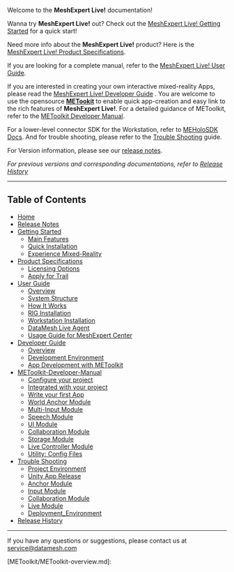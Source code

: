 Welcome to the **MeshExpert Live!** documentation!

Wanna try **MeshExpert Live!** out? Check out the [MeshExpert Live! Getting Started](getting-started.md) for a quick start!

Need more info about the **MeshExpert Live!** product? Here is the [MeshExpert Live! Product Specifications](product-specifications.md).

If you are looking for a complete manual, refer to the [MeshExpert Live! User Guide](user-guide.md).

If you are interested in creating your own interactive mixed-reality Apps, please read the [MeshExpert Live! Developer Guide](developer-guide.md) . You are welcome to use the opensource [**METookit**](https://github.com/DataMesh-OpenSource/METoolkit "METoolkit Source") to enable quick app-creation and easy link to the rich features of **MeshExpert Live!**. For a detailed guidance of METoolkit, refer to the [METoolkit Developer Manual](METoolkit/METoolkit-overview.md).

For a lower-level connector SDK for the Workstation, refer to [MEHoloSDK Docs](METoolkit/SDKs/me-holo-sdk.md). And for trouble shooting, please refer to the [Trouble Shooting](trouble-shooting.md) guide.

For Version information, please see our [release notes](release-notes.md).

*For previous versions and corresponding documentations, refer to [Release History](release-history.md)*

---

## Table of Contents

* [Home][home]
* [Release Notes][release_notes]
* [Getting Started][getting_started]
    - [Main Features](getting-started.md#main-features)
    - [Quick Installation](getting-started.md#quick-installation)
    - [Experience Mixed-Reality](getting-started.md#experience-mixed-reality)
* [Product Specifications][product_spec]
    - [Licensing Options](product-specifications.md#licensing-options)
    - [Apply for Trail](product-specifications.md#apply-for-trail)
* [User Guide][user_guide]
    - [Overview][user_guide_overview]
    - [System Structure][user_guide_system_structure]
    - [How It Works][user_guide_how_it_works]
    - [RIG Installation][user_guide_rig_installation]
    - [Workstation Installation][user_guide_workstation_installation]
    - [DataMesh Live Agent][datamesh-live-agent]
    - [Usage Guide for MeshExpert Center][user_guide_meshexpert_center]
* [Developer Guide][dev_guide]
    - [Overview][dev_guide_overview]
    - [Development Environment][dev_guide_devEnv]
    - [App Development with METoolkit][dev_guide_appDev]
* [METoolkit-Developer-Manual][METoolkit_Overview]
    - [Configure your project][Configure_your_project]
    - [Integrated with your project][Configure_your_project]
    - [Write your first App][Write_your_first_App]
    - [World Anchor Module][World_Anchor_Module]
    - [Multi-Input Module][Multi-Input_Module]
    - [Speech Module][Speech_Module]
    - [UI Module][UI_Module]
    - [Collaboration Module][Collaboration_Module]
    - [Storage Module][Storage_Module]
    - [Live Controller Module][Live_Controller_Module]
    - [Utility: Config Files][Utility_Config_Files]
* [Trouble Shooting][trouble_shooting]
    - [Project Environment][project_enviroment]
    - [Unity App Release][unity_app_release]
    - [Anchor Module][anchor_module]
    - [Input Module][input_module]
    - [Collaboration Module][collaboration_module]
    - [Live Module][live_module]
    - [Deployment_Environment][deployment_environment]
* [Release History][release_history]

[home]: index.md
[release_notes]: release-notes.md
[getting_started]: getting-started.md
[product_spec]: product-specifications.md
[user_guide]: user-guide.md
[user_guide_overview]: user-guide.md#overview
[user_guide_system_structure]: user-guide.md#system-structure
[user_guide_how_it_works]: user-guide.md#how-it-works
[user_guide_rig_installation]: user-guide.md#rig-installation
[user_guide_workstation_installation]: user-guide.md#workstation-installation
[user_guide_meshexpert_center]: user-guide.md#usage-guide-for-meshexpert-center
[dev_guide]: developer-guide.md
[dev_guide_overview]: developer-guide.md#overview
[dev_guide_devEnv]: developer-guide.md#development-environment
[dev_guide_devEnv_hr]: developer-guide.md#hardware-requirement
[dev_guide_devEnv_sr]: developer-guide.md#software-requirement
[dev_guide_appDev]: developer-guide.md#app-development-with-metoolkit
[dev_guide_appDev_overview]: developer-guide.md#metoolkit-overview
[dev_guide_appDev_features]: developer-guide.md#metoolkit-features-original-metollkit-function-list
[dev_guide_appDev_structure]: developer-guide.md#toolkit-structure
[dev_guide_appDev_setting]: developer-guide.md#development-project-setting
[dev_guide_appDev_start]: developer-guide.md#start-using-metoolkit

[datamesh-live-agent]: user-guide.md#DataMesh_Live_Agent

[METoolkit_Overview]: METoolkit-overview.md
[Configure_your_project]: toolkit/toolkit-man-configure-your-project.md
[Integrated_with_your_project]: toolkit/toolkit-man-integrated-METoolkit.md
[Write_your_first_App]: toolkit/toolkit-man-write-your-first-app.md
[World_Anchor_Module]: toolkit/toolkit-man-world-anchor-module.md
[Multi-Input_Module]: toolkit/toolkit-man-multi-input-module.md
[Speech_Module]: toolkit/toolkit-man-speech-module.md
[UI_Module]: toolkit/toolkit-man-ui-module.md
[Collaboration_Module]: toolkit/toolkit-man-collaboration-module.md
[Storage_Module]: toolkit/toolkit-man-storage-module.md
[Live_Controller_Module]: toolkit/toolkit-man-live-module.md
[Utility_Config_Files]: toolkit/toolkit-man-utility-config-file.md
[MEHoloSDK_Docs]: me-holo-sdk.md


[trouble_shooting]: trouble-shooting.md
[project_enviroment]: trouble-shooting.md#project-environment
[unity_app_release]: trouble-shooting.md#unity-app-release
[anchor_module]: trouble-shooting.md#anchor-module
[input_module]: trouble-shooting.md#input-module
[collaboration_module]: trouble-shooting.md#collaboration-module
[live_module]: trouble-shooting.md#live-module
[deployment_environment]: trouble-shooting.md#deployment-environment

[release_history]: release-history.md

---
If you have any questions or suggestions, please contact us at service@datamesh.com

[METoolkit/METoolkit-overview.md]: 
